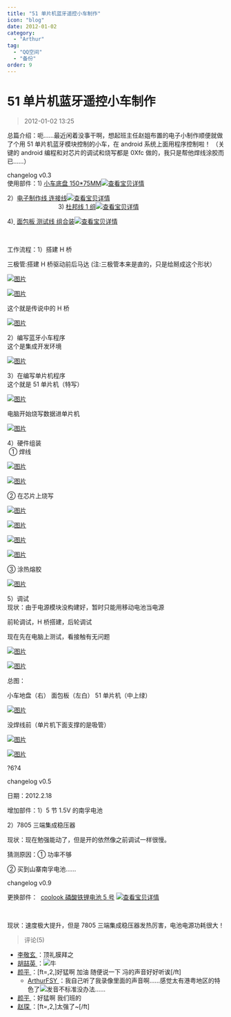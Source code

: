 ```yaml
---
title: "51 单片机蓝牙遥控小车制作"
icon: "blog"
date: 2012-01-02
category:
  - "Arthur"
tag:
  - "QQ空间"
  - "备份"
order: 9
---
```

# 51 单片机蓝牙遥控小车制作

> 2012-01-02 13:25

总篇介绍：呃……最近闲着没事干啊，想起班主任赵姐布置的电子小制作顺便就做了个用 51 单片机蓝牙模块控制的小车，在 android 系统上面用程序控制啦！ （关键的 android 编程和对芯片的调试和烧写都是 0Xfc 做的，我只是帮他焊线涂胶而已……）

changelog v0.3  
使用部件：1)[](http://trade.taobao.com/trade/detail/tradeSnap.htm?tradeID=131181688258821 "查看宝贝详情") [小车底盘 150\*75MM](http://trade.taobao.com/trade/detail/tradeSnap.htm?tradeID=131181688258821)[![查看宝贝详情](https://pan.4a1801.life:11443/d/public/Qzone/Blogs/images/A95B83E1.webp)](https://pan.4a1801.life:11443/d/public/Qzone/Blogs/images/A95B83E1.webp "查看宝贝详情")[](http://trade.taobao.com/trade/detail/tradeSnap.htm?tradeID=131181688258821 "查看宝贝详情")  
[](http://trade.taobao.com/trade/detail/tradeSnap.htm?tradeID=131181688258821 "查看宝贝详情")

[](http://trade.taobao.com/trade/detail/tradeSnap.htm?tradeID=131181688258821 "查看宝贝详情")

2）[电子制作线 连接线](http://trade.taobao.com/trade/detail/tradeSnap.htm?tradeID=131181688248821)[![查看宝贝详情](https://pan.4a1801.life:11443/d/public/Qzone/Blogs/images/96A65043.webp)](https://pan.4a1801.life:11443/d/public/Qzone/Blogs/images/96A65043.webp "查看宝贝详情")  
                              3)[](http://trade.taobao.com/trade/detail/tradeSnap.htm?tradeID=131181688238821 "查看宝贝详情") [](http://trade.taobao.com/trade/detail/tradeSnap.htm?tradeID=131181688238821 "查看宝贝详情")[杜邦线 1 组](http://trade.taobao.com/trade/detail/tradeSnap.htm?tradeID=131181688238821)[![查看宝贝详情](https://pan.4a1801.life:11443/d/public/Qzone/Blogs/images/CABB7AE7.webp)](https://pan.4a1801.life:11443/d/public/Qzone/Blogs/images/CABB7AE7.webp "查看宝贝详情")[](http://trade.taobao.com/trade/detail/tradeSnap.htm?tradeID=131181688238821 "查看宝贝详情")

4)[ ](http://trade.taobao.com/trade/detail/tradeSnap.htm?tradeID=131181688228821 "查看宝贝详情") [面包板 测试线 组合装](http://trade.taobao.com/trade/detail/tradeSnap.htm?tradeID=131181688228821)[![查看宝贝详情](https://pan.4a1801.life:11443/d/public/Qzone/Blogs/images/314F3444.webp)](https://pan.4a1801.life:11443/d/public/Qzone/Blogs/images/314F3444.webp "查看宝贝详情")

[](http://trade.taobao.com/trade/detail/tradeSnap.htm?tradeID=131181688228821 "查看宝贝详情")

[  
](http://trade.taobao.com/trade/detail/tradeSnap.htm?tradeID=131181688258821 "查看宝贝详情")

工作流程：1）搭建 H 桥

三极管:搭建 H 桥驱动前后马达 (注:三极管本来是直的，只是给掰成这个形状）

[![图片](https://pan.4a1801.life:11443/d/public/Qzone/Blogs/images/219B09F8.webp)](https://pan.4a1801.life:11443/d/public/Qzone/Blogs/images/219B09F8.webp)

[![图片](https://pan.4a1801.life:11443/d/public/Qzone/Blogs/images/DDEA6B5A.webp)](https://pan.4a1801.life:11443/d/public/Qzone/Blogs/images/DDEA6B5A.webp)

这个就是传说中的 H 桥

[![图片](https://pan.4a1801.life:11443/d/public/Qzone/Blogs/images/FB18184C.webp)](https://pan.4a1801.life:11443/d/public/Qzone/Blogs/images/FB18184C.webp)

2）编写蓝牙小车程序  
这个是集成开发环境

[![图片](https://pan.4a1801.life:11443/d/public/Qzone/Blogs/images/C7DE5228.webp)](https://pan.4a1801.life:11443/d/public/Qzone/Blogs/images/C7DE5228.webp)

3）在编写单片机程序  
这个就是 51 单片机（特写）

[![图片](https://pan.4a1801.life:11443/d/public/Qzone/Blogs/images/CFD8BB5D.webp)](https://pan.4a1801.life:11443/d/public/Qzone/Blogs/images/CFD8BB5D.webp)

电脑开始烧写数据进单片机

[![图片](https://pan.4a1801.life:11443/d/public/Qzone/Blogs/images/AAFBE057.webp)](https://pan.4a1801.life:11443/d/public/Qzone/Blogs/images/AAFBE057.webp)

4）硬件组装  
 ① 焊线

[![图片](https://pan.4a1801.life:11443/d/public/Qzone/Blogs/images/057BCEAB.webp)](https://pan.4a1801.life:11443/d/public/Qzone/Blogs/images/057BCEAB.webp)

[![图片](https://pan.4a1801.life:11443/d/public/Qzone/Blogs/images/376CD522.webp)](https://pan.4a1801.life:11443/d/public/Qzone/Blogs/images/376CD522.webp)

② 在芯片上烧写

[![图片](https://pan.4a1801.life:11443/d/public/Qzone/Blogs/images/75D8E8C9.webp)](https://pan.4a1801.life:11443/d/public/Qzone/Blogs/images/75D8E8C9.webp)

[![图片](https://pan.4a1801.life:11443/d/public/Qzone/Blogs/images/A9A9E711.webp)](https://pan.4a1801.life:11443/d/public/Qzone/Blogs/images/A9A9E711.webp)

[![图片](https://pan.4a1801.life:11443/d/public/Qzone/Blogs/images/03B4CCBE.webp)](https://pan.4a1801.life:11443/d/public/Qzone/Blogs/images/03B4CCBE.webp)

[![图片](https://pan.4a1801.life:11443/d/public/Qzone/Blogs/images/1466EAF9.webp)](https://pan.4a1801.life:11443/d/public/Qzone/Blogs/images/1466EAF9.webp)

③ 涂热熔胶

[![图片](https://pan.4a1801.life:11443/d/public/Qzone/Blogs/images/20526CE1.webp)](https://pan.4a1801.life:11443/d/public/Qzone/Blogs/images/20526CE1.webp)

5）调试  
现状：由于电源模块没构建好，暂时只能用移动电池当电源

前轮调试，H 桥搭建，后轮调试

现在先在电脑上测试，看接触有无问题

[![图片](https://pan.4a1801.life:11443/d/public/Qzone/Blogs/images/22C406D0.webp)](https://pan.4a1801.life:11443/d/public/Qzone/Blogs/images/22C406D0.webp)

[![图片](https://pan.4a1801.life:11443/d/public/Qzone/Blogs/images/ABD1F86B.webp)](https://pan.4a1801.life:11443/d/public/Qzone/Blogs/images/ABD1F86B.webp)

总图：

小车地盘（右） 面包板（左白） 51 单片机（中上绿）

[![图片](https://pan.4a1801.life:11443/d/public/Qzone/Blogs/images/F77159F6.webp)](https://pan.4a1801.life:11443/d/public/Qzone/Blogs/images/F77159F6.webp)

没焊线前（单片机下面支撑的是吸管）

[![图片](https://pan.4a1801.life:11443/d/public/Qzone/Blogs/images/6B65E3B8.webp)](https://pan.4a1801.life:11443/d/public/Qzone/Blogs/images/6B65E3B8.webp)

[![图片](https://pan.4a1801.life:11443/d/public/Qzone/Blogs/images/2618FD4A.webp)](https://pan.4a1801.life:11443/d/public/Qzone/Blogs/images/2618FD4A.webp)

?6?4

changelog v0.5

日期：2012.2.18

增加部件：1）5 节 1.5V 的南孚电池

2）7805 三端集成稳压器

现状：现在勉强能动了，但是开的依然像之前调试一样很慢。

猜测原因：① 功率不够

② 买到山寨南孚电池……

changelog v0.9

更换部件：  [](http://trade.taobao.com/trade/detail/tradeSnap.htm?tradeID=121214214518821 "查看宝贝详情") [coolook 磷酸铁锂电池 5 号](http://trade.taobao.com/trade/detail/tradeSnap.htm?tradeID=121214214518821) [![查看宝贝详情](https://pan.4a1801.life:11443/d/public/Qzone/Blogs/images/9D40C597.webp)](https://pan.4a1801.life:11443/d/public/Qzone/Blogs/images/9D40C597.webp "查看宝贝详情")

[](http://trade.taobao.com/trade/detail/tradeSnap.htm?tradeID=121214214518821 "查看宝贝详情")[  
](http://trade.taobao.com/trade/detail/tradeSnap.htm?tradeID=121214214518821)

现状：速度极大提升，但是 7805 三端集成稳压器发热厉害，电池电源功耗很大！

> 评论(5)

- [李敬玄 ](https://user.qzone.qq.com/707212294)：顶礼膜拜之
- [胡喆英 ](https://user.qzone.qq.com/1025682220)：![](https://pan.4a1801.life:11443/d/public/Qzone/Common/images/e140.gif)牛
- [颜平 ](https://user.qzone.qq.com/1055024194)：[ft=,2,]好猛啊 加油 随便说一下 冯的声音好好听诶[/ft]
  - [ArthurFSY ](https://user.qzone.qq.com/254904240)：我自己听了我录像里面的声音啊……感觉太有港粤地区的特色了![](https://pan.4a1801.life:11443/d/public/Qzone/Common/images/e127.gif)发音不标准没办法……
- [颜平 ](https://user.qzone.qq.com/1055024194)：好猛啊 我们班的
- [赵琛 ](https://user.qzone.qq.com/664503485)：[ft=,2,]太强了~[/ft]
